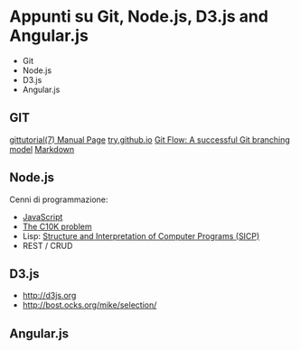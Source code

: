 Appunti su Git, Node.js, D3.js and Angular.js
=============================================

- Git
- Node.js
- D3.js
- Angular.js

## GIT
[gittutorial(7) Manual Page](https://www.kernel.org/pub/software/scm/git/docs/gittutorial.html)
[try.github.io](http://try.github.io)
[Git Flow: A successful Git branching model](http://nvie.com/posts/a-successful-git-branching-model/)
[Markdown](http://en.wikipedia.org/wiki/Markdown)

## Node.js
Cenni di programmazione:
 - [JavaScript](http://en.wikipedia.org/wiki/JavaScript)
 - [The C10K problem](http://en.wikipedia.org/wiki/C10k_problem)
 - Lisp: [Structure and Interpretation of Computer Programs (SICP)](http://mitpress.mit.edu/books/structure-and-interpretation-computer-programs)
 - REST / CRUD

## D3.js
- http://d3js.org
- http://bost.ocks.org/mike/selection/

## Angular.js

